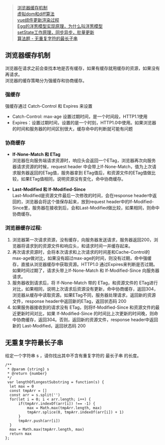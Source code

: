>[浏览器缓存机制](#浏览器缓存机制)  
>[虚拟dom和diff算法](#虚拟dom和diff算法)   
>[vue组件更新渲染过程](#vue组件更新渲染过程)  
>[Egg的洋葱模型实现原理，为什么叫洋葱模型](#Egg的洋葱模型实现原理，为什么叫洋葱模型)  
>[setState工作原理，同步异步，批量更新](#setState工作原理，同步异步，批量更新)  
>[算法题 - 无重复字符的最长子串](#无重复字符的最长子串)


## 浏览器缓存机制
浏览器在请求之前会查找本地是否有缓存，如果有缓存就用缓存的资源，如果没有再请求。  
浏览器的缓存策略分为强缓存和协商缓存。  
### 强缓存 
强缓存通过 Catch-Control 和 Expires 来设置
- Catch-Control: max-age 设置过期时间，是一个时间段，HTTP1.1使用
- Expires：设置过期时间，设置的是一个时刻，HTTP1.0中使用。如果浏览器的时间和服务器的时间区别很大，缓存命中的判断就可能有问题

### 协商缓存
- **If-None-Match 和 ETag**  
浏览器在向服务端请求资源时，响应头会返回一个ETag，浏览器再次向服务器请求资源的时候，request header 中会带上If-None-Match，值为上次请求服务器返回的ETag值，服务器拿到 ETag值后，和资源文件的ETag值做比较，如果ETag值相同，说明资源没有变化，命中协商缓存。

- **Last-Modified 和 If-Modified-Since**  
Last-Modified是资源文件最后一次修改的时间，会在response header中返回的，浏览器会将这个值保存起来，放到request header中的If-Modified-Since里，服务器在接收到后，会和Last-Modified做比较，如果相同，则命中协商缓存。

### 浏览器缓存过程:
1. 浏览器第一次请求资源，没有缓存，向服务器发送请求，服务器返回200，浏览器将请求到的资源文件和响应头，和请求时间一并缓存起来。
2. 再次请求资源时，会将本次请求和上次请求的时间差和Cache-Control的max-age做对比，如果没有超过max-age的时间，则没有过期，命中强缓存，直接从浏览器缓存中获取资源。HTTP1.0 通过Expires来判断是否过期。如果时间过期了，请求头带上If-None-Match 和 If-Modified-Since 向服务器请求。
3. 服务器收到请求后，将 If-None-Match 带的 ETag，和资源文件的 ETag进行对比，如果相同，说明上次请求后资源没有更新，命中协商缓存，返回304，浏览器从缓存中读取资源。如果ETag不同，服务器处理请求，返回新的资源文件，response header中返回新的ETag，返回状态码 200
4. 如果服务器接收到的请求没有 ETag，则将If-Modified-Since 和资源文件的最近更新时间对比，如果 If-Modified-Since 的时间比上次更新的时间晚，则命中协商缓存，返回304。否则，返回新的资源文件，response header中返回新的 Last-Modified，返回状态码 200


## 无重复字符最长子串
给定一个字符串 s ，请你找出其中不含有重复字符的 最长子串 的长度。

```
/**
 * @param {string} s
 * @return {number}
 */
 var lengthOfLongestSubstring = function(s) {
  let max = 0
  const tmpArr = []
  const arr = s.split('')
  for(let i = 0; i < arr.length; i++) {
      if(tmpArr.indexOf(arr[i]) !== -1) {
          max = Math.max(tmpArr.length, max)
          tmpArr.splice(0, tmpArr.indexOf(arr[i]) + 1)
      }
      tmpArr.push(arr[i])
  }
  max = Math.max(tmpArr.length, max)
  return max
};
```